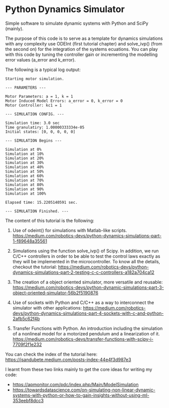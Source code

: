 # Python Dynamics Simulator
Simple software to simulate dynamic systems with Python and SciPy (mainly).

The purpose of this code is to serve as a template for dynamics simulations with any complexity use ODEInt (first tutorial chapter) and solve_ivp() (from the second on) for the integration of the systems ecuations.
You can play with this code by tuning the controller gain or incrementing the modelling error values (a_error and k_error).

The following is a typical log output:
```
Starting motor simulation.

--- PARAMETERS --- 
 
Motor Parameters: a = 1, k = 1
Motor Induced Model Errors: a_error = 0, k_error = 0
Motor Controller: kc1 = 1

--- SIMULATION CONFIG. ---

Simulation time: 3.0 sec
Time granulatiry: 1.00000333334e-05
Initial states: [0, 0, 0, 0, 0]

--- SIMULATION Begins ---

Simulation at 0%
Simulation at 10%
Simulation at 20%
Simulation at 30%
Simulation at 40%
Simulation at 50%
Simulation at 60%
Simulation at 70%
Simulation at 80%
Simulation at 90%
Simulation at 100%

Elapsed time: 15.2205140591 sec.

--- SIMULATION Finished. ---

```

The content of this tutorial is the following:
1. Use of odeint() for simulations with Matlab-like scripts.
https://medium.com/robotics-devs/python-dynamics-simulations-part-1-f89648a35561

2. Simulations using the function solve_ivp() of Scipy. In addition, we run C/C++ controllers in order to be able to test the control laws exactly as they will be implemented in the microcontroller. To know all the details, checkout the tutorial:
https://medium.com/robotics-devs/python-dynamics-simulations-part-2-testing-c-c-controllers-a182a704ca12

3. The creation of a object oriented simulator, more versatile and reusable:
https://medium.com/robotics-devs/python-dynamic-simulations-part-3-object-oriented-simulator-56b2f5190876

4. Use of sockets with Python and C/C++ as a way to interconnect the simulator with other applications:
https://medium.com/robotics-devs/python-dynamics-simulations-part-4-sockets-with-c-and-python-2afb5c62f4b

5. Transfer Functions with Python. An introduction including the simulation of a nonlineal model for a motorized pendulum and a linearization of it.
https://medium.com/robotics-devs/transfer-functions-with-scipy-i-7709f2f1e232


You can check the index of the tutorial here:
https://jsandubete.medium.com/posts-index-44e4f3d987e3


I learnt from these two links mainly to get the core ideas for writing my code:
- https://apmonitor.com/pdc/index.php/Main/ModelSimulation
- https://towardsdatascience.com/on-simulating-non-linear-dynamic-systems-with-python-or-how-to-gain-insights-without-using-ml-353eebf8dcc3
